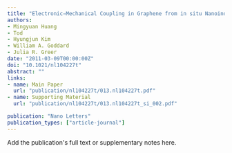 ```yaml
---
title: "Electronic−Mechanical Coupling in Graphene from in situ Nanoindentation Experiments and Multiscale Atomistic Simulations"
authors:
- Mingyuan Huang
- Tod
- Hyungjun Kim
- William A. Goddard
- Julia R. Greer
date: "2011-03-09T00:00:00Z"
doi: "10.1021/nl104227t"
abstract: ""
links:
- name: Main Paper
  url: "publication/nl104227t/013.nl104227t.pdf" 
- name: Supporting Material
  url: "publication/nl104227t/013.nl104227t_si_002.pdf" 

publication: "Nano Letters"
publication_types: ["article-journal"]
---
```


Add the publication's full text or supplementary notes here.
